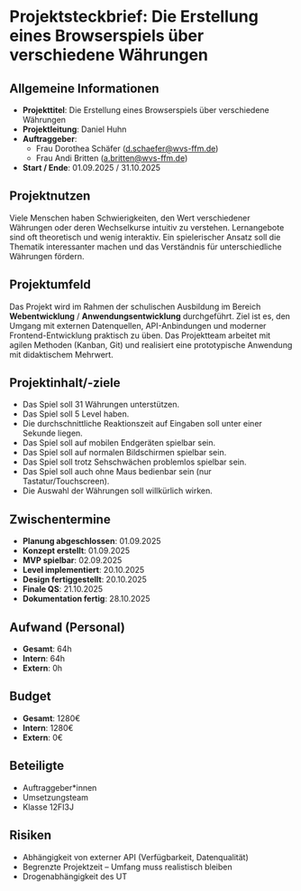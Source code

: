 # Projektsteckbrief: Die Erstellung eines Browserspiels über verschiedene Währungen

## Allgemeine Informationen

- **Projekttitel**: Die Erstellung eines Browserspiels über verschiedene Währungen
- **Projektleitung**: Daniel Huhn
- **Auftraggeber**:
  - Frau Dorothea Schäfer ([d.schaefer@wvs-ffm.de](mailto:d.schaefer@wvs-ffm.de))
  - Frau Andi Britten ([a.britten@wvs-ffm.de](mailto:a.britten@wvs-ffm.de))
- **Start / Ende**: 01.09.2025 / 31.10.2025

## Projektnutzen

Viele Menschen haben Schwierigkeiten, den Wert verschiedener Währungen oder deren Wechselkurse intuitiv zu verstehen. Lernangebote sind oft theoretisch und wenig interaktiv. Ein spielerischer Ansatz soll die Thematik interessanter machen und das Verständnis für unterschiedliche Währungen fördern.

## Projektumfeld

Das Projekt wird im Rahmen der schulischen Ausbildung im Bereich **Webentwicklung** / **Anwendungsentwicklung** durchgeführt. Ziel ist es, den Umgang mit externen Datenquellen, API-Anbindungen und moderner Frontend-Entwicklung praktisch zu üben. Das Projektteam arbeitet mit agilen Methoden (Kanban, Git) und realisiert eine prototypische Anwendung mit didaktischem Mehrwert.

## Projektinhalt/-ziele

- Das Spiel soll 31 Währungen unterstützen.
- Das Spiel soll 5 Level haben.
- Die durchschnittliche Reaktionszeit auf Eingaben soll unter einer Sekunde liegen.
- Das Spiel soll auf mobilen Endgeräten spielbar sein.
- Das Spiel soll auf normalen Bildschirmen spielbar sein.
- Das Spiel soll trotz Sehschwächen problemlos spielbar sein.
- Das Spiel soll auch ohne Maus bedienbar sein (nur Tastatur/Touchscreen).
- Die Auswahl der Währungen soll willkürlich wirken.

## Zwischentermine

- **Planung abgeschlossen**: 01.09.2025
- **Konzept erstellt**: 01.09.2025
- **MVP spielbar**: 02.09.2025
- **Level implementiert**: 20.10.2025
- **Design fertiggestellt**: 20.10.2025
- **Finale QS**: 21.10.2025
- **Dokumentation fertig**: 28.10.2025

## Aufwand (Personal)

- **Gesamt**: 64h
- **Intern**: 64h
- **Extern**: 0h

## Budget

- **Gesamt**: 1280€
- **Intern**: 1280€
- **Extern**: 0€

## Beteiligte

- Auftraggeber*innen
- Umsetzungsteam
- Klasse 12FI3J

## Risiken

- Abhängigkeit von externer API (Verfügbarkeit, Datenqualität)
- Begrenzte Projektzeit – Umfang muss realistisch bleiben
- Drogenabhängigkeit des UT

